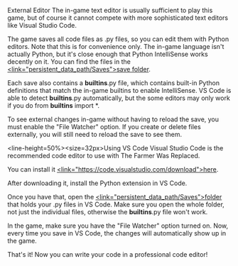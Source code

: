 External Editor</size>
</line-height>
The in-game text editor is usually sufficient to play this game, but of course it cannot compete with more sophisticated text editors like Visual Studio Code.

The game saves all code files as .py files, so you can edit them with Python editors. 
Note that this is for convenience only. The in-game language isn't actually Python, but it's close enough that Python IntelliSense works decently on it.
You can find the files in the <u><link="persistent_data_path/Saves">save folder</link></u>.

Each save also contains a __builtins__.py file, which contains built-in Python definitions that match the in-game builtins to enable IntelliSense. 
VS Code is able to detect __builtins__.py automatically, but the some editors may only work if you do from __builtins__ import *.

To see external changes in-game without having to reload the save, you must enable the "File Watcher" option. If you create or delete files externally, you will still need to reload the save to see them.

<line-height=50%><size=32px>Using VS Code</size>
</line-height>
Visual Studio Code is the recommended code editor to use with The Farmer Was Replaced.

You can install it <u><link="https://code.visualstudio.com/download">here</link></u>.

After downloading it, install the Python extension in VS Code.

Once you have that, open the <u><link="persistent_data_path/Saves">folder</link></u> that holds your .py files in VS Code. Make sure you open the whole folder, not just the individual files, otherwise the __builtins__.py file won't work.

In the game, make sure you have the "File Watcher" option turned on. Now, every time you save in VS Code, the changes will automatically show up in the game.

That's it! Now you can write your code in a professional code editor!